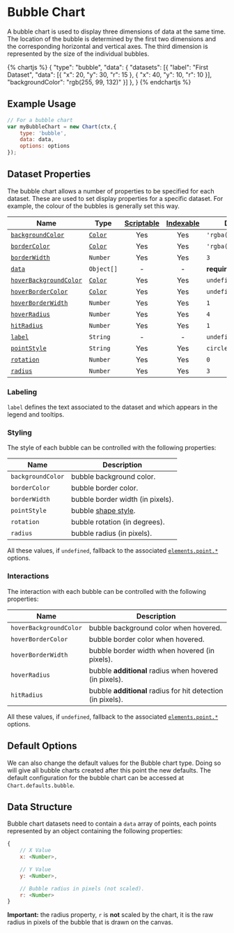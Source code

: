 # Bubble Chart

A bubble chart is used to display three dimensions of data at the same time. The location of the bubble is determined by the first two dimensions and the corresponding horizontal and vertical axes. The third dimension is represented by the size of the individual bubbles.

{% chartjs %}
{
    "type": "bubble",
    "data": {
        "datasets": [{
            "label": "First Dataset",
            "data": [{
                "x": 20,
                "y": 30,
                "r": 15
            }, {
                "x": 40,
                "y": 10,
                "r": 10
            }],
            "backgroundColor": "rgb(255, 99, 132)"
        }]
    },
}
{% endchartjs %}

## Example Usage

```javascript
// For a bubble chart
var myBubbleChart = new Chart(ctx,{
    type: 'bubble',
    data: data,
    options: options
});
```

## Dataset Properties

The bubble chart allows a number of properties to be specified for each dataset. These are used to set display properties for a specific dataset. For example, the colour of the bubbles is generally set this way.

| Name | Type | [Scriptable](../general/options.md#scriptable-options) | [Indexable](../general/options.md#indexable-options) |  Default
| ---- | ---- | :----: | :----: | ----
| [`backgroundColor`](#styling) | [`Color`](../general/colors.md) | Yes | Yes | `'rgba(0,0,0,0.1)'`
| [`borderColor`](#styling) | [`Color`](../general/colors.md) | Yes | Yes | `'rgba(0,0,0,0.1)'`
| [`borderWidth`](#styling) | `Number` | Yes | Yes | `3`
| [`data`](#data-structure) | `Object[]` | - | - | **required**
| [`hoverBackgroundColor`](#interactions) | [`Color`](../general/colors.md) | Yes | Yes | `undefined`
| [`hoverBorderColor`](#interactions) | [`Color`](../general/colors.md) | Yes | Yes | `undefined`
| [`hoverBorderWidth`](#interactions) | `Number` | Yes | Yes | `1`
| [`hoverRadius`](#interactions) | `Number` | Yes | Yes | `4`
| [`hitRadius`](#interactions) | `Number` | Yes | Yes | `1`
| [`label`](#labeling) | `String` | - | - | `undefined`
| [`pointStyle`](#styling) | `String` | Yes | Yes | `circle`
| [`rotation`](#styling) | `Number` | Yes | Yes | `0`
| [`radius`](#styling) | `Number` | Yes | Yes | `3`

### Labeling

`label` defines the text associated to the dataset and which appears in the legend and tooltips.

### Styling

The style of each bubble can be controlled with the following properties:

| Name | Description
| ---- | ----
| `backgroundColor` | bubble background color.
| `borderColor` | bubble border color.
| `borderWidth` | bubble border width (in pixels).
| `pointStyle` | bubble [shape style](../configuration/elements#point-styles).
| `rotation` | bubble rotation (in degrees).
| `radius` | bubble radius (in pixels).

All these values, if `undefined`, fallback to the associated [`elements.point.*`](../configuration/elements.md#point-configuration) options.

### Interactions

The interaction with each bubble can be controlled with the following properties:

| Name | Description
| ---- | -----------
| `hoverBackgroundColor` | bubble background color when hovered.
| `hoverBorderColor` | bubble border color when hovered.
| `hoverBorderWidth` | bubble border width when hovered (in pixels).
| `hoverRadius` | bubble **additional** radius when hovered (in pixels).
| `hitRadius` | bubble **additional** radius for hit detection (in pixels).

All these values, if `undefined`, fallback to the associated [`elements.point.*`](../configuration/elements.md#point-configuration) options.

## Default Options

We can also change the default values for the Bubble chart type. Doing so will give all bubble charts created after this point the new defaults. The default configuration for the bubble chart can be accessed at `Chart.defaults.bubble`.

## Data Structure

Bubble chart datasets need to contain a `data` array of points, each points represented by an object containing the following properties:

```javascript
{
    // X Value
    x: <Number>,

    // Y Value
    y: <Number>,

    // Bubble radius in pixels (not scaled).
    r: <Number>
}
```

**Important:** the radius property, `r` is **not** scaled by the chart, it is the raw radius in pixels of the bubble that is drawn on the canvas.
